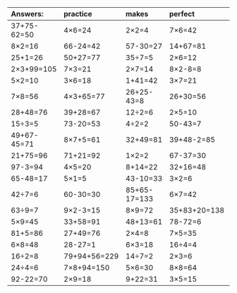 | Answers: | practice | makes | perfect | ! |
| :--- | :--- | :--- | :--- | :--- |
| 37+75-62=50 | 4×6=24 | 2×2=4 | 7×6=42 | 9×8+99=171 | 
| 8×2=16 | 66-24=42 | 57-30=27 | 14+67=81 | 45÷5=9 | 
| 25+1=26 | 50+27=77 | 35÷7=5 | 2×6=12 | 93-77=16 | 
| 2×3+99=105 | 7×3=21 | 2×7=14 | 8×2-8=8 | 54÷6=9 | 
| 5×2=10 | 3×6=18 | 1+41=42 | 3×7=21 | 62-61=1 | 
| 7×8=56 | 4×3+65=77 | 26+25-43=8 | 26+30=56 | 96+24-20=100 | 
| 28+48=76 | 39+28=67 | 12÷2=6 | 2×5=10 | 8×9-71=1 | 
| 15÷3=5 | 73-20=53 | 4÷2=2 | 50-43=7 | 9×4=36 | 
| 49+67-45=71 | 8×7+5=61 | 32+49=81 | 39+48-2=85 | 18+3+21=42 | 
| 21+75=96 | 71+21=92 | 1×2=2 | 67-37=30 | 2+97=99 | 
| 97-3=94 | 4×5=20 | 8+14=22 | 32+16=48 | 99-33=66 | 
| 65-48=17 | 5×1=5 | 43-10=33 | 3×2=6 | 95+18+9=122 | 
| 42÷7=6 | 60-30=30 | 85+65-17=133 | 6×7=42 | 84-79=5 | 
| 63÷9=7 | 9×2-3=15 | 8×9=72 | 35+83+20=138 | 6×4+88=112 | 
| 5×9=45 | 33+58=91 | 48+13=61 | 78-72=6 | 4×4=16 | 
| 81+5=86 | 27+49=76 | 2×4=8 | 7×5=35 | 6×2=12 | 
| 6×8=48 | 28-27=1 | 6×3=18 | 16÷4=4 | 7×2=14 | 
| 16÷2=8 | 79+94+56=229 | 14÷7=2 | 2×3=6 | 53+73+58=184 | 
| 24÷4=6 | 7×8+94=150 | 5×6=30 | 8×8=64 | 73-58=15 | 
| 92-22=70 | 2×9=18 | 9+22=31 | 3×5=15 | 6×9-54=0 | 
